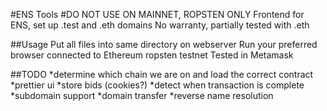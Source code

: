 #ENS Tools
#DO NOT USE ON MAINNET, ROPSTEN ONLY
Frontend for ENS, set up .test and .eth domains
No warranty, partially tested with .eth

##Usage
Put all files into same directory on webserver
Run your preferred browser connected to Ethereum ropsten testnet
Tested in Metamask

##TODO
*determine which chain we are on and load the correct contract
*prettier ui 
*store bids (cookies?)
*detect when transaction is complete
*subdomain support
*domain transfer
*reverse name resolution
